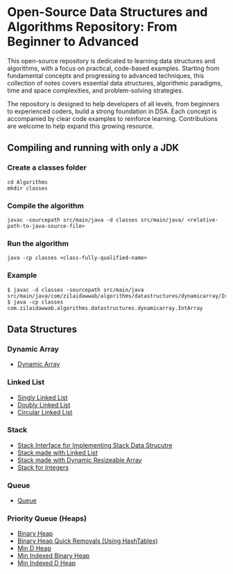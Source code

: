 # Open-Source Data Structures and Algorithms Repository: From Beginner to Advanced

This open-source repository is dedicated to learning data structures and algorithms, with a focus on practical, code-based examples. Starting from fundamental concepts and progressing to advanced techniques, this collection of notes covers essential data structures, algorithmic paradigms, time and space complexities, and problem-solving strategies.

The repository is designed to help developers of all levels, from beginners to experienced coders, build a strong foundation in DSA. Each concept is accompanied by clear code examples to reinforce learning. Contributions are welcome to help expand this growing resource.

## Compiling and running with only a JDK

### Create a classes folder

```
cd Algorithms
mkdir classes
```

### Compile the algorithm

```
javac -sourcepath src/main/java -d classes src/main/java/ <relative-path-to-java-source-file>
```

### Run the algorithm

```
java -cp classes <class-fully-qualified-name>
```

### Example

```
$ javac -d classes -sourcepath src/main/java src/main/java/com/zilaidawwab/algorithms/datastructures/dynamicarray/IntArray.java
$ java -cp classes com.zilaidawwab.algorithms.datastructures.dynamicarray.IntArray
```

## Data Structures

### Dynamic Array

- [Dynamic Array](src/main/java/com/zilaidawwab/algorithms/datastructures/dynamicarray/IntArray.java)

### Linked List

- [Singly Linked List](src/main/java/com/zilaidawwab/algorithms/datastructures/linkedlist/SinglyLinkedList.java)
- [Doubly Linked List](src/main/java/com/zilaidawwab/algorithms/datastructures/linkedlist/DoublyLinkedList.java)
- [Circular Linked List](src/main/java/com/zilaidawwab/algorithms/datastructures/linkedlist/CircularLinkedList.java)

### Stack

- [Stack Interface for Implementing Stack Data Strucutre](src/main/java/com/zilaidawwab/algorithms/datastructures/stack/Stack.java)
- [Stack made with Linked List](src/main/java/com/zilaidawwab/algorithms/datastructures/stack/ListStack.java)
- [Stack made with Dynamic Resizeable Array](src/main/java/com/zilaidawwab/algorithms/datastructures/stack/ArrayStack.java)
- [Stack for Integers](src/main/java/com/zilaidawwab/algorithms/datastructures/stack/IntStack.java)

### Queue

- [Queue](src/main/java/com/zilaidawwab/algorithms/datastructures/queue/Queue.java)

### Priority Queue (Heaps)

- [Binary Heap](src/main/java/com/zilaidawwab/algorithms/datastructures/priorityqueue/BinaryHeap.java)
- [Binary Heap Quick Removals (Using HashTables)](src/main/java/com/zilaidawwab/algorithms/datastructures/priorityqueue/BinaryHeapQuickRemovals.java)
- [Min D Heap](src/main/java/com/zilaidawwab/algorithms/datastructures/priorityqueue/MinDHeap.java)
- [Min Indexed Binary Heap](src/main/java/com/zilaidawwab/algorithms/datastructures/priorityqueue/MinIndexedBinaryHeap.java)
- [Min Indexed D Heap](src/main/java/com/zilaidawwab/algorithms/datastructures/priorityqueue/MinIndexedDHeap.java)
